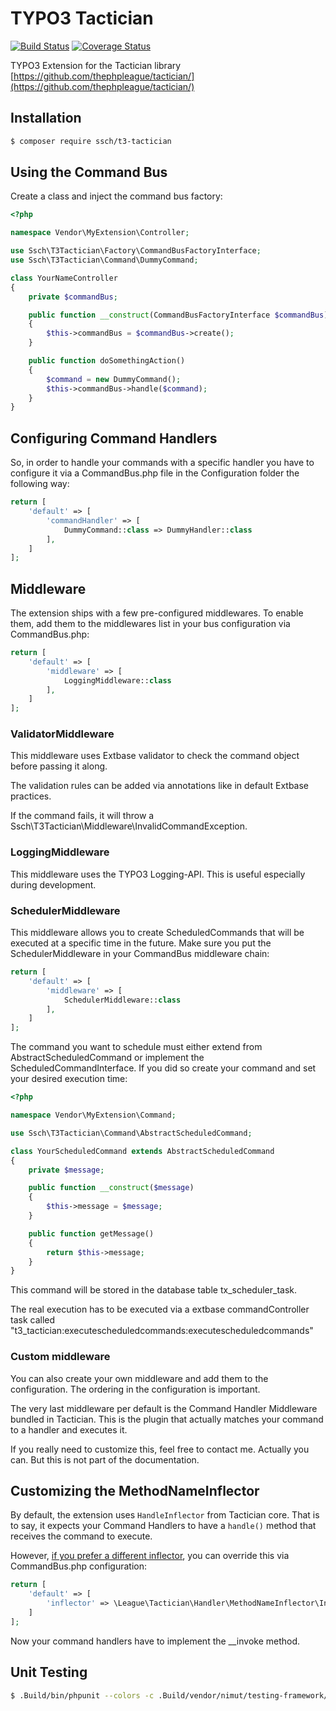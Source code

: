 # TYPO3 Tactician
[![Build Status](https://img.shields.io/travis/sabbelasichon/t3_tactician/master.svg?style=flat-square)](https://travis-ci.org/sabbelasichon/t3_tactician)
[![Coverage Status](https://img.shields.io/coveralls/sabbelasichon/t3_tactician/master.svg?style=flat-square)](https://coveralls.io/github/sabbelasichon/t3_tactician?branch=master)

TYPO3 Extension for the Tactician library
[https://github.com/thephpleague/tactician/](https://github.com/thephpleague/tactician/)

## Installation

```bash
$ composer require ssch/t3-tactician
```

## Using the Command Bus

Create a class and inject the command bus factory:

```php
<?php

namespace Vendor\MyExtension\Controller;

use Ssch\T3Tactician\Factory\CommandBusFactoryInterface;
use Ssch\T3Tactician\Command\DummyCommand;

class YourNameController
{
    private $commandBus;

    public function __construct(CommandBusFactoryInterface $commandBus)
    {
        $this->commandBus = $commandBus->create();
    }

    public function doSomethingAction()
    {
        $command = new DummyCommand();
        $this->commandBus->handle($command);
    }
}
```

## Configuring Command Handlers
So, in order to handle your commands with a specific handler you have to configure it via a CommandBus.php file in the Configuration folder the following way:

```php
return [
    'default' => [
        'commandHandler' => [
            DummyCommand::class => DummyHandler::class
        ],
    ]
];
```

## Middleware

The extension ships with a few pre-configured middlewares.
To enable them, add them to the middlewares list in your bus configuration via CommandBus.php:

```php
return [
    'default' => [
        'middleware' => [
            LoggingMiddleware::class
        ],
    ]
];
```

### ValidatorMiddleware
This middleware uses Extbase validator to check the command object before passing it along.

The validation rules can be added via annotations like in default Extbase practices.

If the command fails, it will throw a Ssch\T3Tactician\Middleware\InvalidCommandException.

### LoggingMiddleware
This middleware uses the TYPO3 Logging-API. This is useful especially during development.

### SchedulerMiddleware
This middleware allows you to create ScheduledCommands that will be executed at a specific time in the future.
Make sure you put the SchedulerMiddleware in your CommandBus middleware chain:

```php
return [
    'default' => [
        'middleware' => [
            SchedulerMiddleware::class
        ],
    ]
];
```

The command you want to schedule must either extend from AbstractScheduledCommand or implement the ScheduledCommandInterface.
If you did so create your command and set your desired execution time:

```php
<?php

namespace Vendor\MyExtension\Command;

use Ssch\T3Tactician\Command\AbstractScheduledCommand;

class YourScheduledCommand extends AbstractScheduledCommand
{
    private $message;

    public function __construct($message)
    {
        $this->message = $message;
    }

    public function getMessage()
    {
        return $this->message;
    }
}
```

This command will be stored in the database table tx_scheduler_task.

The real execution has to be executed via a extbase commandController task called "t3_tactician:executescheduledcommands:executescheduledcommands"

### Custom middleware
You can also create your own middleware and add them to the configuration.
The ordering in the configuration is important.

The very last middleware per default is the Command Handler Middleware bundled in Tactician.
This is the plugin that actually matches your command to a handler and executes it.

If you really need to customize this, feel free to contact me. Actually you can. But this is not part of the documentation.

## Customizing the MethodNameInflector

By default, the extension uses `HandleInflector` from Tactician core. That is to say, it expects your Command Handlers to have a `handle()` method that receives the command to execute.

However, [if you prefer a different inflector](http://tactician.thephpleague.com/tweaking-tactician/), you can override this via CommandBus.php configuration:

```php
return [
    'default' => [
        'inflector' => \League\Tactician\Handler\MethodNameInflector\InvokeInflector::class
    ]
];
```

Now your command handlers have to implement the __invoke method.

## Unit Testing
``` bash
$ .Build/bin/phpunit --colors -c .Build/vendor/nimut/testing-framework/res/Configuration/UnitTests.xml Tests/Unit/
```

